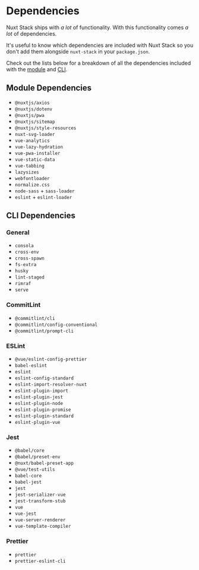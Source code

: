 # Dependencies

Nuxt Stack ships with _a lot_ of functionality. With this functionality comes _a lot_ of dependencies.

It's useful to know which dependencies are included with Nuxt Stack so you don't add them alongside `nuxt-stack` in your `package.json`.

Check out the lists below for a breakdown of all the dependencies included with the [module](#module-dependencies) and [CLI](#cli-dependencies).

## Module Dependencies

- `@nuxtjs/axios`
- `@nuxtjs/dotenv`
- `@nuxtjs/pwa`
- `@nuxtjs/sitemap`
- `@nuxtjs/style-resources`
- `nuxt-svg-loader`
- `vue-analytics`
- `vue-lazy-hydration`
- `vue-pwa-installer`
- `vue-static-data`
- `vue-tabbing`
- `lazysizes`
- `webfontloader`
- `normalize.css`
- `node-sass` + `sass-loader`
- `eslint` + `eslint-loader`

## CLI Dependencies

### General

- `consola`
- `cross-env`
- `cross-spawn`
- `fs-extra`
- `husky`
- `lint-staged`
- `rimraf`
- `serve`

### CommitLint

- `@commitlint/cli`
- `@commitlint/config-conventional`
- `@commitlint/prompt-cli`

### ESLint

- `@vue/eslint-config-prettier`
- `babel-eslint`
- `eslint`
- `eslint-config-standard`
- `eslint-import-resolver-nuxt`
- `eslint-plugin-import`
- `eslint-plugin-jest`
- `eslint-plugin-node`
- `eslint-plugin-promise`
- `eslint-plugin-standard`
- `eslint-plugin-vue`

### Jest

- `@babel/core`
- `@babel/preset-env`
- `@nuxt/babel-preset-app`
- `@vue/test-utils`
- `babel-core`
- `babel-jest`
- `jest`
- `jest-serializer-vue`
- `jest-transform-stub`
- `vue`
- `vue-jest`
- `vue-server-renderer`
- `vue-template-compiler`

### Prettier

- `prettier`
- `prettier-eslint-cli`
